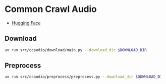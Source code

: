 # Common Crawl Audio

- [Hugging Face](https://huggingface.co/datasets/llm-jp/cc-audio-2025-18-rss)

## Download

```sh
uv run src/ccaudio/download/main.py --download_dir $DOWNLOAD_DIR
```

## Preprocess

```sh
uv run src/ccaudio/preprocess/preprocess.py --download_dir $DOWNLOAD_DIR --output_dir $OUTPUT_DIR
```
